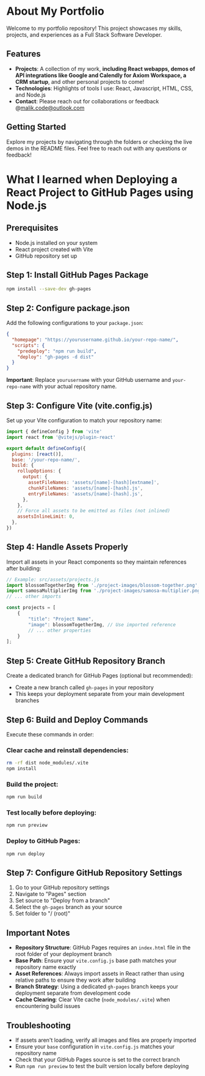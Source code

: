 # About My Portfolio

Welcome to my portfolio repository! This project showcases my skills, projects, and experiences as a Full Stack Software Developer.

## Features
- **Projects**: A collection of my work, **including React webapps, demos of API integrations like Google and Calendly for Axiom Workspace, a CRM startup**, and other personal projects to come!
- **Technologies**: Highlights of tools I use: React, Javascript, HTML, CSS, and Node.js 
- **Contact**: Please reach out for collaborations or feedback @malik.code@outlook.com

## Getting Started
Explore my projects by navigating through the folders or checking the live demos in the README files. Feel free to reach out with any questions or feedback!

# What I learned when Deploying a React Project to GitHub Pages using Node.js

## Prerequisites
- Node.js installed on your system
- React project created with Vite
- GitHub repository set up

## Step 1: Install GitHub Pages Package
```bash
npm install --save-dev gh-pages
```

## Step 2: Configure package.json
Add the following configurations to your `package.json`:

```json
{
  "homepage": "https://yourusername.github.io/your-repo-name/",
  "scripts": {
    "predeploy": "npm run build",
    "deploy": "gh-pages -d dist"
  }
}
```

**Important**: Replace `yourusername` with your GitHub username and `your-repo-name` with your actual repository name.

## Step 3: Configure Vite (vite.config.js)
Set up your Vite configuration to match your repository name:

```javascript
import { defineConfig } from 'vite'
import react from '@vitejs/plugin-react'

export default defineConfig({
  plugins: [react()],
  base: '/your-repo-name/',
  build: {
    rollupOptions: {
      output: {
        assetFileNames: 'assets/[name]-[hash][extname]',
        chunkFileNames: 'assets/[name]-[hash].js',
        entryFileNames: 'assets/[name]-[hash].js',
      },
    },
    // Force all assets to be emitted as files (not inlined)
    assetsInlineLimit: 0,
  },
})
```

## Step 4: Handle Assets Properly
Import all assets in your React components so they maintain references after building:

```javascript
// Example: src/assets/projects.js
import blossomTogetherImg from './project-images/blossom-together.png';
import samosaMultiplierImg from './project-images/samosa-multiplier.png';
// ... other imports

const projects = [
    {
        "title": "Project Name",
        "image": blossomTogetherImg, // Use imported reference
        // ... other properties
    }
];
```

## Step 5: Create GitHub Repository Branch
Create a dedicated branch for GitHub Pages (optional but recommended):
- Create a new branch called `gh-pages` in your repository
- This keeps your deployment separate from your main development branches

## Step 6: Build and Deploy Commands
Execute these commands in order:

### Clear cache and reinstall dependencies:
```bash
rm -rf dist node_modules/.vite
npm install
```

### Build the project:
```bash
npm run build
```

### Test locally before deploying:
```bash
npm run preview
```

### Deploy to GitHub Pages:
```bash
npm run deploy
```

## Step 7: Configure GitHub Repository Settings
1. Go to your GitHub repository settings
2. Navigate to "Pages" section
3. Set source to "Deploy from a branch"
4. Select the `gh-pages` branch as your source
5. Set folder to "/ (root)"

## Important Notes

- **Repository Structure**: GitHub Pages requires an `index.html` file in the root folder of your deployment branch
- **Base Path**: Ensure your `vite.config.js` base path matches your repository name exactly
- **Asset References**: Always import assets in React rather than using relative paths to ensure they work after building
- **Branch Strategy**: Using a dedicated `gh-pages` branch keeps your deployment separate from development code
- **Cache Clearing**: Clear Vite cache (`node_modules/.vite`) when encountering build issues

## Troubleshooting
- If assets aren't loading, verify all images and files are properly imported
- Ensure your `base` configuration in `vite.config.js` matches your repository name
- Check that your GitHub Pages source is set to the correct branch
- Run `npm run preview` to test the built version locally before deploying